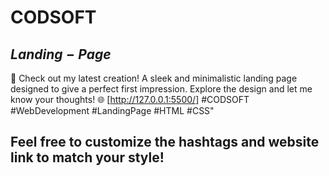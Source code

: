 # CODSOFT

$Landing-Page$
----
🚀 Check out my latest creation! A sleek and minimalistic landing page designed to give a perfect first impression. Explore the design and let me know your thoughts! 🌐 [http://127.0.0.1:5500/] #CODSOFT #WebDevelopment #LandingPage #HTML #CSS"

Feel free to customize the hashtags and website link to match your style!
----
